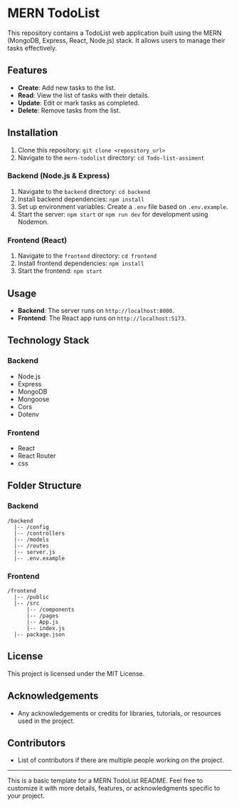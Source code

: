 
# MERN TodoList

This repository contains a TodoList web application built using the MERN (MongoDB, Express, React, Node.js) stack. It allows users to manage their tasks effectively.

## Features

- **Create**: Add new tasks to the list.
- **Read**: View the list of tasks with their details.
- **Update**: Edit or mark tasks as completed.
- **Delete**: Remove tasks from the list.

## Installation

1. Clone this repository: `git clone <repository_url>`
2. Navigate to the `mern-todolist` directory: `cd Todo-list-assiment`

### Backend (Node.js & Express)

1. Navigate to the `backend` directory: `cd backend`
2. Install backend dependencies: `npm install`
3. Set up environment variables: Create a `.env` file based on `.env.example`.
4. Start the server: `npm start` or `npm run dev` for development using Nodemon.

### Frontend (React)

1. Navigate to the `frontend` directory: `cd frontend`
2. Install frontend dependencies: `npm install`
3. Start the frontend: `npm start`

## Usage

- **Backend**: The server runs on `http://localhost:8000`.
- **Frontend**: The React app runs on `http://localhost:5173`.

## Technology Stack

### Backend
- Node.js
- Express
- MongoDB
- Mongoose
- Cors
- Dotenv

### Frontend
- React
- React Router
- css

## Folder Structure

### Backend
```
/backend
  |-- /config
  |-- /controllers
  |-- /models
  |-- /routes
  |-- server.js
  |-- .env.example
```

### Frontend
```
/frontend
  |-- /public
  |-- /src
      |-- /components
      |-- /pages
      |-- App.js
      |-- index.js
  |-- package.json
```

## License

This project is licensed under the MIT License.

## Acknowledgements

- Any acknowledgements or credits for libraries, tutorials, or resources used in the project.

## Contributors

- List of contributors if there are multiple people working on the project.

---

This is a basic template for a MERN TodoList README. Feel free to customize it with more details, features, or acknowledgments specific to your project.
